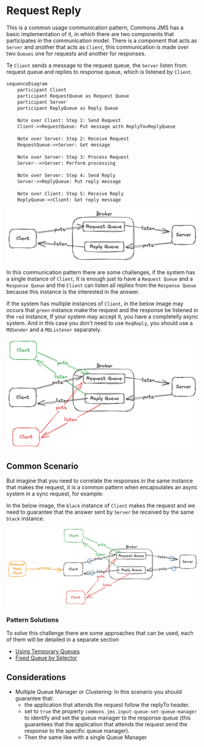 # Request Reply

This is a common usage communication pattern, Commons JMS has a basic implementation of it, in which there are two components that participates in the communication model. There is a component that acts as `Server` and another that acts as `Client`, this communication is made over two `Queues` one for requests and another for responses.

Te `Client` sends a message to the request queue, the `Server` listen from request queue and replies to response queue, which is listened by `Client`.

```mermaid
sequenceDiagram
    participant Client
    participant RequestQueue as Request Queue
    participant Server
    participant ReplyQueue as Reply Queue

    Note over Client: Step 1: Send Request
    Client->>RequestQueue: Put message with ReplyTo=ReplyQueue

    Note over Server: Step 2: Receive Request
    RequestQueue->>Server: Get message

    Note over Server: Step 3: Process Request
    Server-->>Server: Perform processing

    Note over Server: Step 4: Send Reply
    Server->>ReplyQueue: Put reply message

    Note over Client: Step 5: Receive Reply
    ReplyQueue->>Client: Get reply message
```

![alt text](./img/req-reply.png)

In this communication pattern there are some challenges, if the system has a single instance of `Client`, It is enough just to have a `Request Queue` and a `Response Queue` and the `Client` can listen all replies from the `Response Queue` because this instance is the interested in the answer.

If the system has multiple instances of `Client`, in the below image may occurs that `green` instance make the request and the response be listened in the `red` instance, If your system may accept it, you have a completelly async system. And in this case you don't need to use `ReqReply`, you should use a `MQSender` and a `MQListener` separately.

![alt text](./img/req-reply-n-clients.png)

## Common Scenario

But imagine that you need to correlate the responses in the same instance that makes the request, it is a common pattern when encapsulates an async system in a sync request, for example:

In the below image, the `black` instance of `Client` makes the request and we need to guarantee that the answer sent by `Server` be received by the same `black` instance.

![alt text](./img/req-reply-n-clients-ensure-answer.png)

### Pattern Solutions

To solve this challenge there are some approaches that can be used, each of them will be detailed in a separate section

- [Using Temporary Queues](/commons-jms/docs/request-reply/temporary-queue)
- [Fixed Queue by Selector](/commons-jms/docs/request-reply/fixed-queue-by-selector)

## Considerations

- Multiple Queue Manager or Clustering:
  In this scenario you should guarantee that:
    - the application that attends the request follow the replyTo header.
    - set to `true` the property `commons.jms.input-queue-set-queue-manager` to identify and set the queue manager to the response queue (this guarantees that the application that attends the request send the response to the specific queue manager).
    - Then the same like with a single Queue Manager